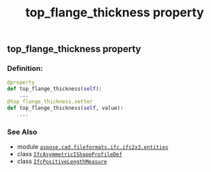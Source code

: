 ﻿---
title: top_flange_thickness property
second_title: Aspose.CAD for Python via .NET API References
description: 
type: docs
weight: 150
url: /python-net/aspose.cad.fileformats.ifc.ifc2x3.entities/ifcasymmetricishapeprofiledef/top_flange_thickness/
is_root: false
---

## top_flange_thickness property

### Definition:
```python
@property
def top_flange_thickness(self):
    ...
@top_flange_thickness.setter
def top_flange_thickness(self, value):
    ...
```

### See Also
* module [`aspose.cad.fileformats.ifc.ifc2x3.entities`](../../)
* class [`IfcAsymmetricIShapeProfileDef`](/cad/python-net/aspose.cad.fileformats.ifc.ifc2x3.entities/ifcasymmetricishapeprofiledef)
* class [`IfcPositiveLengthMeasure`](/cad/python-net/aspose.cad.fileformats.ifc.ifc2x3.types/ifcpositivelengthmeasure)
